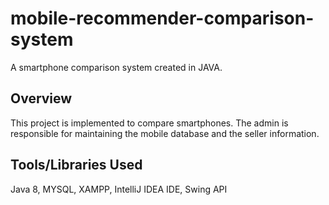 # mobile-recommender-comparison-system
A smartphone comparison system created in JAVA.

## Overview
This project is implemented to compare smartphones. The admin is responsible for maintaining the mobile database and the seller information.

## Tools/Libraries Used
Java 8, MYSQL, XAMPP, IntelliJ IDEA IDE, Swing API
